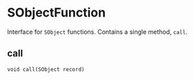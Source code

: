 # SObjectFunction

Interface for `SObject` functions. Contains a single method, `call`.

## call
```
void call(SObject record)
```